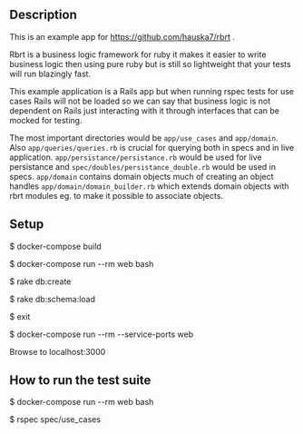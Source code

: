 ## Description

This is an example app for https://github.com/hauska7/rbrt .

Rbrt is a business logic framework for ruby it makes it easier to write business logic then using pure ruby but is still so lightweight that your tests will run blazingly fast.

This example application is a Rails app but when running rspec tests for use cases Rails will not be loaded so we can say that business logic is not dependent on Rails just interacting with it through interfaces that can be mocked for testing.

The most important directories would be `app/use_cases` and `app/domain`. Also `app/queries/queries.rb` is crucial for querying both in specs and in live application. `app/persistance/persistance.rb` would be used for live persistance and `spec/doubles/persistance_double.rb` would be used in specs.
`app/domain` contains domain objects much of creating an object handles `app/domain/domain_builder.rb` which extends domain objects with rbrt modules eg. to make it possible to associate objects.

## Setup

  $ docker-compose build

  $ docker-compose run --rm web bash

  $ rake db:create

  $ rake db:schema:load

  $ exit

  $ docker-compose run --rm --service-ports web

  Browse to localhost:3000

## How to run the test suite

  $ docker-compose run --rm web bash

  $ rspec spec/use_cases
